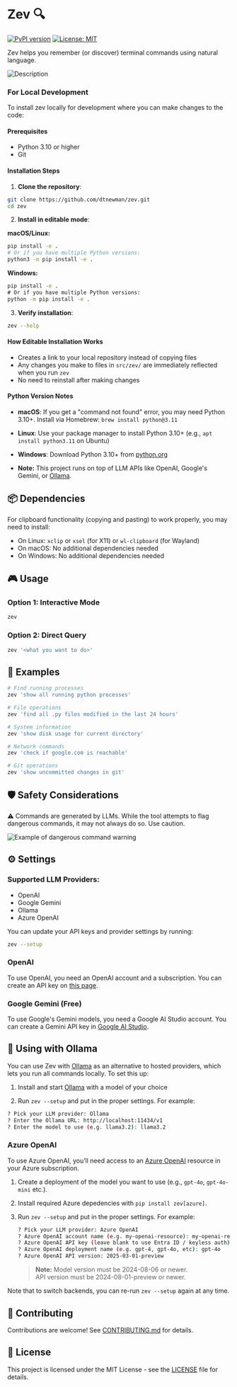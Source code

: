 # Zev 🔍

[![PyPI version](https://badge.fury.io/py/zev.svg)](https://badge.fury.io/py/zev)
[![License: MIT](https://img.shields.io/badge/License-MIT-yellow.svg)](https://opensource.org/licenses/MIT)

Zev helps you remember (or discover) terminal commands using natural language.

![Description](./.github/demo.gif)


### For Local Development

To install zev locally for development where you can make changes to the code:

#### Prerequisites
- Python 3.10 or higher
- Git

#### Installation Steps

1. **Clone the repository**:
```bash
git clone https://github.com/dtnewman/zev.git
cd zev
```

2. **Install in editable mode**:

**macOS/Linux:**
```bash
pip install -e .
# Or if you have multiple Python versions:
python3 -m pip install -e .
```

**Windows:**
```cmd
pip install -e .
# Or if you have multiple Python versions:
python -m pip install -e .
```

3. **Verify installation**:
```bash
zev --help
```

#### How Editable Installation Works
- Creates a link to your local repository instead of copying files
- Any changes you make to files in `src/zev/` are immediately reflected when you run `zev`
- No need to reinstall after making changes

#### Python Version Notes
- **macOS**: If you get a "command not found" error, you may need Python 3.10+. Install via Homebrew: `brew install python@3.11`
- **Linux**: Use your package manager to install Python 3.10+ (e.g., `apt install python3.11` on Ubuntu)
- **Windows**: Download Python 3.10+ from [python.org](https://python.org)

- **Note:** This project runs on top of LLM APIs like OpenAI, Google's Gemini, or [Ollama](https://ollama.com/).

## 📦 Dependencies

For clipboard functionality (copying and pasting) to work properly, you may need to install:

- On Linux: `xclip` or `xsel` (for X11) or `wl-clipboard` (for Wayland)
- On macOS: No additional dependencies needed
- On Windows: No additional dependencies needed

## 🎮 Usage

### Option 1: Interactive Mode

```bash
zev
```

### Option 2: Direct Query

```bash
zev '<what you want to do>'
```

## 📝 Examples

```bash
# Find running processes
zev 'show all running python processes'

# File operations
zev 'find all .py files modified in the last 24 hours'

# System information
zev 'show disk usage for current directory'

# Network commands
zev 'check if google.com is reachable'

# Git operations
zev 'show uncommitted changes in git'
```

## 🛡️ Safety Considerations

⚠️ Commands are generated by LLMs. While the tool attempts to flag dangerous commands, it may not always do so. Use caution.

![Example of dangerous command warning](./.github/dangerous_example.png)

## ⚙️ Settings

### **Supported LLM Providers:**

- OpenAI
- Google Gemini
- Ollama
- Azure OpenAI

You can update your API keys and provider settings by running:

```bash
zev --setup
```

### OpenAI

To use OpenAI, you need an OpenAI account and a subscription. You can create an API key on [this page](https://platform.openai.com/settings/organization/api-keys).

### Google Gemini (Free)

To use Google's Gemini models, you need a Google AI Studio account. You can create a Gemini API key in [Google AI Studio](https://aistudio.google.com/).

## 🐪 Using with Ollama

You can use Zev with [Ollama](https://ollama.ai/) as an alternative to hosted providers, which lets you run all commands locally. To set this up:

1. Install and start [Ollama](https://ollama.com/) with a model of your choice

2. Run `zev --setup` and put in the proper settings. For example:

``` bash
? Pick your LLM provider: Ollama
? Enter the Ollama URL: http://localhost:11434/v1
? Enter the model to use (e.g. llama3.2): llama3.2
```

### Azure OpenAI

To use Azure OpenAI, you’ll need access to an [Azure OpenAI](https://azure.microsoft.com/en-us/products/ai-services/openai-service) resource in your Azure subscription.

1. Create a deployment of the model you want to use (e.g., `gpt-4o`, `gpt-4o-mini` etc.).

1. Install required Azure depedencies with `pip install zev[azure]`.

1. Run `zev --setup` and put in the proper settings. For example:

    ``` bash
    ? Pick your LLM provider: Azure OpenAI
    ? Azure OpenAI account name (e.g. my-openai-resource): my-openai-resource
    ? Azure OpenAI API key (leave blank to use Entra ID / keyless auth):
    ? Azure OpenAI deployment name (e.g. gpt-4, gpt-4o, etc): gpt-4o
    ? Azure OpenAI API version: 2025-03-01-preview
    ```

    > **Note:** Model version must be 2024-08-06 or newer.  
    > API version must be 2024-08-01-preview or newer.

Note that to switch backends, you can re-run `zev --setup` again at any time.

## 🤝 Contributing

Contributions are welcome! See [CONTRIBUTING.md](CONTRIBUTING.md) for details.

## 📄 License

This project is licensed under the MIT License - see the [LICENSE](LICENSE) file for details.
